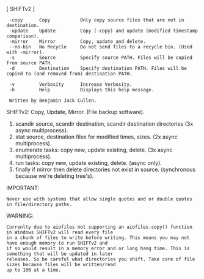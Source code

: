 [ SHIFTv2 ]

     -copy      Copy           Only copy source files that are not in destination.
     -update    Update         Copy (-copy) and update (modified timestamp comparison).
     -mirror    Mirror         Copy, update and delete.
     --no-bin   No Recycle     Do not send files to a recycle bin. (Used with -mirror).
     -s         Source         Specify source PATH. Files will be copied from source PATH.
     -d         Destination    Specify destination PATH. Files will be copied to (and removed from) destination PATH.
    
     -v         Verbosity      Increase Verbosity.
     -h         Help           Displays this help message.

     Written by Benjamin Jack Cullen.


SHIFTv2: Copy, Update, Mirror. (File backup software).

   1. scandir source, scandir destination, scandir destination directories (3x async multiprocess).
   2. stat source, destination files for modified times, sizes. (2x async multiprocess).
   3. enumerate tasks: copy new, update existing, delete. (3x async multiprocess).
   4. run tasks: copy new, update existing, delete. (async only).
   5. finally if mirror then delete directories not exist in source. (synchronous because we're deleting tree's).


IMPORTANT:

    Never use with systems that allow single quotes and or double quotes in file/directory paths.


WARNING:

    Currenlty due to aiofiles not supporting an aiofiles.copy() function in Windows SHIFTv2 will read every file
    in a chunk of files to write before writing. This means you may not have enough memory to run SHIFTv2 and
    if so would result in a memory error and or long hang time. This is something that will be updated in later
    releases. So be careful what directories you shift. Take care of file sizes because files will be written/read
    up to 100 at a time.